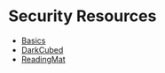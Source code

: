 # Security Resources


* [Basics](https://www.ftc.gov/tips-advice/business-center/small-businesses/cybersecurity/basics)
* [DarkCubed](https://darkcubed.com/cybersecurity-resources)
* [ReadingMat](https://www.darkreading.com/)